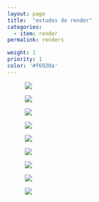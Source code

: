 ```yaml
---
layout: page
title:  "estudos de render"
categories:
  - item: render
permalink: renders

weight: 1
priority: 1
color: '#f6920a'
---
```


<figure><img src="{{ site.baseurl }}/assets/renders/cadeira_alfa1.jpg"/></figure>
<figure><img src="{{ site.baseurl }}/assets/renders/minhocao.png"/></figure>
<figure><img src="{{ site.baseurl }}/assets/renders/minhocao2.png"/></figure>
<figure><img class="left-align" src="{{ site.baseurl }}/assets/renders/cadeira_duna1.jpg"/></figure>
<figure><img class="left-align" src="{{ site.baseurl }}/assets/renders/cadeira_duna2.jpg"/></figure>
<figure><img src="{{ site.baseurl }}/assets/renders/studio_diso.jpg"/></figure>
<figure><img class="left-align" src="{{ site.baseurl }}/assets/renders/bike3.jpg"/></figure>
<figure><img class="left-align" src="{{ site.baseurl }}/assets/renders/bike5.jpg"/></figure>
<figure><img src="{{ site.baseurl }}/assets/renders/buneco_madeira.jpg"/></figure>
